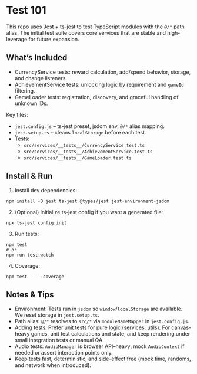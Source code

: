 # Test 101

This repo uses Jest + ts-jest to test TypeScript modules with the `@/*` path alias. The initial test suite covers core services that are stable and high-leverage for future expansion.

## What’s Included
- CurrencyService tests: reward calculation, add/spend behavior, storage, and change listeners.
- AchievementService tests: unlocking logic by requirement and `gameId` filtering.
- GameLoader tests: registration, discovery, and graceful handling of unknown IDs.

Key files:
- `jest.config.js` – ts-jest preset, jsdom env, `@/*` alias mapping.
- `jest.setup.ts` – cleans `localStorage` before each test.
- Tests:
  - `src/services/__tests__/CurrencyService.test.ts`
  - `src/services/__tests__/AchievementService.test.ts`
  - `src/services/__tests__/GameLoader.test.ts`

## Install & Run
1) Install dev dependencies:
```
npm install -D jest ts-jest @types/jest jest-environment-jsdom
```
2) (Optional) Initialize ts-jest config if you want a generated file:
```
npx ts-jest config:init
```
3) Run tests:
```
npm test
# or
npm run test:watch
```
4) Coverage:
```
npm test -- --coverage
```

## Notes & Tips
- Environment: Tests run in `jsdom` so `window`/`localStorage` are available. We reset storage in `jest.setup.ts`.
- Path alias: `@/*` resolves to `src/*` via `moduleNameMapper` in `jest.config.js`.
- Adding tests: Prefer unit tests for pure logic (services, utils). For canvas-heavy games, unit test calculations and state, and keep rendering under small integration tests or manual QA.
- Audio tests: `AudioManager` is browser API–heavy; mock `AudioContext` if needed or assert interaction points only.
- Keep tests fast, deterministic, and side-effect free (mock time, randoms, and network when introduced).


